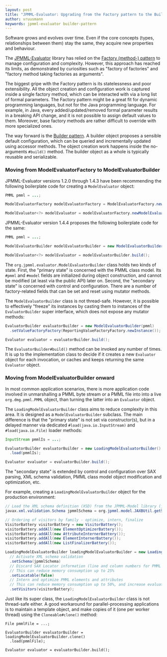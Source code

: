 ```yaml
---
layout: post
title: "JPMML-Evaluator: Upgrading from the Factory pattern to the Builder pattern"
author: vruusmann
keywords: jpmml-evaluator builder-pattern
---
```


Software grows and evolves over time. Even if the core concepts (types, relationships between them) stay the same, they acquire new properties and behaviour.

The [JPMML-Evaluator](https://github.com/jpmml/jpmml-evaluator) library has relied on the [Factory (method-) pattern](https://en.wikipedia.org/wiki/Factory_method_pattern) to manage configuration and complexity.
However, this approach has reached its limits, as demonstrated by curiosities such as "factory of factories" and "factory method taking factories as arguments".

The biggest gripe with the Factory pattern is its statelessness and poor extensibility. All the object creation and configuration work is captured inside a single factory method, which can be interacted with via a long list of formal parameters.
The Factory pattern might be a great fit for dynamic programming languages, but not for the Java programming language. For example, in Java, every added/updated/removed formal parameter results in a breaking API change, and it is not possible to assign default values to them. Moreover, base factory methods are rather difficult to override with more specialized ones.

The way forward is the [Builder pattern](https://en.wikipedia.org/wiki/Builder_pattern).
A builder object proposes a sensible default configuration, which can be queried and incrementally updated using accessor methods. The object creation work happens inside the no-arguments `#build()` method. The builder object as a whole is typically reusable and serializable.

### Moving from ModelEvaluatorFactory to ModelEvaluatorBuilder

JPMML-Evaluator versions 1.2.0 through 1.4.3 have been recommending the following boilerplate code for creating a `ModelEvaluator` object:

``` java
PMML pmml = ...;

ModelEvaluatorFactory modelEvaluatorFactory = ModelEvaluatorFactory.newInstance();

ModelEvaluator<?> modelEvaluator = modelEvaluatorFactory.newModelEvaluator(pmml);
```

JPMML-Evaluator version 1.4.4 proposes the following boilerplate code for the same:

``` java
PMML pmml = ...;

ModelEvaluatorBuilder modelEvaluatorBuilder = new ModelEvaluatorBuilder(pmml);

ModelEvaluator<?> modelEvaluator = modelEvaluatorBuilder.build();
```

The `org.jpmml.evaluator.ModelEvaluatorBuilder` class holds two kinds of state.
First, the "primary state" is concerned with the PMML class model. Its `#pmml` and `#model` fields are initialized during object construction, and cannot be modified (at least via the public API) later on.
Second, the "secondary state" is concerned with control and configuration. There are a number of factory-related fields that can be set and reset using mutator methods.

The `ModelEvaluatorBuilder` class is not thread-safe.
However, it is possible to effectively "freeze" its instances by casting them to instances of the `EvaluatorBuilder` super interface, which does not expose any mutator methods:

``` java
EvaluatorBuilder evaluatorBuilder = new ModelEvaluatorBuilder(pmml)
  .setValueFactoryFactory(ReportingValueFactoryFactory.newInstance());

Evaluator evaluator = evaluatorBuilder.build();
```

The `EvaluatorBuilder#build()` method can be invoked any number of times. It is up to the implementation class to decide if it creates a new `Evaluator` object for each invocation, or caches and keeps returning the same `Evaluator` object.

### Moving from ModelEvaluatorBuilder onward

In most common application scenarios, there is more application code involved in unmarshalling a PMML byte stream or a PMML file into into a live `org.dmg.pmml.PMML` object, than turning the latter into an `Evaluator` object.

The `LoadingModelEvaluatorBuilder` class aims to reduce complexity in this area. It is designed as a `ModelEvaluatorBuilder` subclass. The main difference is that the "primary state" is not set via constructor(s), but in a delayed manner via dedicated `#load(java.io.InputStream)` and `#load(java.io.File)` loader methods:

``` java
InputStream pmmlIs = ...;

EvaluatorBuilder evaluatorBuilder = new LoadingModelEvaluatorBuilder()
  .load(pmmlIs);

Evaluator evaluator = evaluatorBuilder.build();
```

The "secondary state" is extended by control and configuration over SAX parsing, XML schema validation, PMML class model object modification and optimization, etc.

For example, creating a `LoadingModelEvaluatorBuilder` object for the production environment:

``` java
// Load the XML schema definition (XSD) from the JPMML-Model library (jar:///pmml.xsd)
javax.xml.validation.Schema jpmmlSchema = org.jpmml.model.JAXBUtil.getSchema();

// Ordering of visitors by family - optimize, intern, finalize
VisitorBattery visitorBattery = new VisitorBattery();
visitorBattery.addAll(new ElementOptimizerBattery());
visitorBattery.addAll(new AttributeInternerBattery());
visitorBattery.addAll(new ElementInternerBattery());
visitorBattery.addAll(new ListFinalizerBattery());

LoadingModelEvaluatorBuilder loadingModelEvaluatorBuilder = new LoadingModelEvaluatorBuilder()
  // Activate XML schema validation
  .setSchema(jpmmlSchema)
  // Discard SAX Locator information (line and column numbers for PMML elements)
  // This can reduce memory consumption up to 25%
  .setLocatable(false)
  // Intern and optimize PMML elements and attributes
  // This can reduce memory consumption up to 50%, and increase evaluation speeds up to several hundred percent
  .setVisitors(visitorBattery);
```

Just like its super class, the `LoadingModelEvaluatorBuilder` class is not thread-safe either. A good workaround for parallel-processing applications is to maintain a template object, and make copies of it (one per worker thread) using the `Cloneable#clone()` method:

```
File pmmlFile = ...;

EvaluatorBuilder evaluatorBuilder = loadingModelEvaluatorBuilder.clone()
  .load(pmmlFile);

Evaluator evaluator = evaluatorBuilder.build();
```
